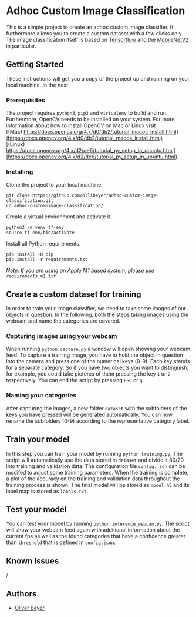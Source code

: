 # Adhoc Custom Image Classification
This is a simple project to create an adhoc custom image classifier. It furthermore allows you to create a custom dataset with a few clicks only. The image classification itself is based on [Tensorflow](https://www.tensorflow.org) and the [MobileNetV2](https://arxiv.org/pdf/1801.04381v4.pdf) in particular.

## Getting Started

These instructions will get you a copy of the project up and running on your local machine. In the next 

### Prerequisites

The project requires `python3`, `pip3` and `virtualenv` to build and run. Furthermore, OpenCV needs to be installed on your system. For more information about how to install OpenCV on Mac or Linux visit <br />
[(Mac) https://docs.opencv.org/4.x/d0/db2/tutorial_macos_install.html](https://docs.opencv.org/4.x/d0/db2/tutorial_macos_install.html) <br />
[(Linux) https://docs.opencv.org/4.x/d2/de6/tutorial_py_setup_in_ubuntu.html](https://docs.opencv.org/4.x/d2/de6/tutorial_py_setup_in_ubuntu.html).


### Installing

Clone the project to your local machine.

```
git clone https://github.com/ollibeyer/adhoc-custom-image-classification.git
cd adhoc-custom-image-classification/
```

Create a virtual environment and activate it.

```
python3 -m venv tf-env
source tf-env/bin/activate
```

Install all Python requirements.

```
pip install -U pip
pip install -r requirements.txt
```

*Note: If you are using an Apple M1 based system, please use `requirements_m1.txt`*

## Create a custom dataset for training

In order to train your image classifier, we need to take some images of our objects in question. In the following, both the steps taking images using the webcam and name the categories are covered.

### Capturing images using your webcam

When running `python capture.py` a window will open showing your webcam feed. To capture a training image, you have to hold the object in question into the camera and press one of the numerical keys (0-9). Each key stands for a separate category. So if you have two objects you want to distinguish, for example, you could take pictures of them pressing the key `1` or `2` respectively. You can end the script by pressing `ESC` or `q`.

### Naming your categories

After capturing the images, a new folder `dataset` with the subfolders of the keys you have pressed will be generated automatically. You can now rename the subfolders (0-9) according to the representative category label.

## Train your model

In this step you can train your model by running `python training.py`. The script will automatically use the data stored in `dataset` and divide it 80/20 into training and validation data. The configuration file `config.json` can be modifed to adjust some training parameters. When the training is complete, a plot of the accuracy on the training and validation data throughout the training process is shown. The final model will be stored as `model.h5` and its label map is stored as `labels.txt`.

## Test your model

You can test your model by running `python inference_webcam.py`. The script will show your webcam feed again with additional information about the current fps as well as the found categories that have a confidence greater than `threshold` that is defined in `config.json`.

## Known Issues

/

## Authors

* [Oliver Beyer](https://github.com/ollibeyer)
